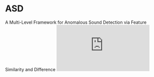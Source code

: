 # ASD
A Multi-Level Framework for Anomalous Sound Detection via Feature Similarity and Difference
![image](https://github.com/fanxiaoxiaoxin/ASD/blob/main/over_all.pdf)

